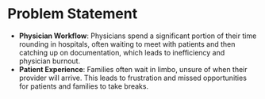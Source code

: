 # Problem Statement

- **Physician Workflow**: Physicians spend a significant portion of their time rounding in hospitals, often waiting to meet with patients and then catching up on documentation, which leads to inefficiency and physician burnout.
- **Patient Experience**: Families often wait in limbo, unsure of when their provider will arrive. This leads to frustration and missed opportunities for patients and families to take breaks.